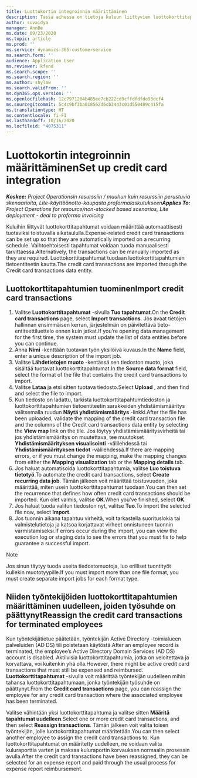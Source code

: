 ```yaml
---
title: Luottokortin integroinnin määrittäminen
description: Tässä aihessa on tietoja kuluun liittyvien luottokorttitapahtumien tuomisesta ja ylläpitämisestä.
author: suvaidya
manager: AnnBe
ms.date: 09/23/2020
ms.topic: article
ms.prod: ''
ms.service: dynamics-365-customerservice
ms.search.form: ''
audience: Application User
ms.reviewer: kfend
ms.search.scope: ''
ms.search.region: ''
ms.author: shylaw
ms.search.validFrom: ''
ms.dyn365.ops.version: ''
ms.openlocfilehash: 12c7971204b485ee7cb222cd9cffdfdfde93dcf4
ms.sourcegitcommit: 5c4c9bf3ba018562d6cb3443c01d550489c415fa
ms.translationtype: HT
ms.contentlocale: fi-FI
ms.lasthandoff: 10/16/2020
ms.locfileid: "4075311"
---
```

# <a name="set-up-credit-card-integration"></a><span data-ttu-id="dddf0-103">Luottokortin integroinnin määrittäminen</span><span class="sxs-lookup"><span data-stu-id="dddf0-103">Set up credit card integration</span></span>

<span data-ttu-id="dddf0-104">_**Koskee:** Project Operationsin resurssiin / muuhun kuin resurssiin perustuvia skenaarioita, Lite-käyttöönotto-kaupasta proformalaskutukseen_</span><span class="sxs-lookup"><span data-stu-id="dddf0-104">_**Applies To:** Project Operations for resource/non-stocked based scenarios, Lite deployment - deal to proforma invoicing_</span></span>

<span data-ttu-id="dddf0-105">Kuluihin liittyvät luottokorttitapahtumat voidaan määrittää automaattisesti tuotaviksi toistuvalla aikataululla.</span><span class="sxs-lookup"><span data-stu-id="dddf0-105">Expense-related credit card transactions can be set up so that they are automatically imported on a recurring schedule.</span></span> <span data-ttu-id="dddf0-106">Vaihtoehtoisesti tapahtumat voidaan tuoda manuaalisesti tarvittaessa.</span><span class="sxs-lookup"><span data-stu-id="dddf0-106">Alternatively, the transactions can be manually imported as they are required.</span></span> <span data-ttu-id="dddf0-107">Luottokorttitapahtumat tuodaan luottokorttitapahtumien tietoentiteetin kautta.</span><span class="sxs-lookup"><span data-stu-id="dddf0-107">The credit card transactions are imported through the Credit card transactions data entity.</span></span>

## <a name="import-credit-card-transactions"></a><span data-ttu-id="dddf0-108">Luottokorttitapahtumien tuominen</span><span class="sxs-lookup"><span data-stu-id="dddf0-108">Import credit card transactions</span></span>

1. <span data-ttu-id="dddf0-109">Valitse **Luottokorttitapahtumat** -sivulla **Tuo tapahtumat**.</span><span class="sxs-lookup"><span data-stu-id="dddf0-109">On the **Credit card transactions** page, select **Import transactions**.</span></span> <span data-ttu-id="dddf0-110">Jos avaat tietojen hallinnan ensimmäisen kerran, järjestelmän on päivitettävä tieto-entiteettiluettelo ennen kuin jatkat.</span><span class="sxs-lookup"><span data-stu-id="dddf0-110">If you’re opening data management for the first time, the system must update the list of data entities before you can continue.</span></span>
2. <span data-ttu-id="dddf0-111">Anna **Nimi** -kenttään tuotavan työn yksilöivä kuvaus.</span><span class="sxs-lookup"><span data-stu-id="dddf0-111">In the **Name** field, enter a unique description of the import job.</span></span>
3. <span data-ttu-id="dddf0-112">Valitse **Lähdetietojen muoto** -kentässä sen tiedoston muoto, joka sisältää tuotavat luottokorttitapahtumat.</span><span class="sxs-lookup"><span data-stu-id="dddf0-112">In the **Source data format** field, select the format of the file that contains the credit card transactions to import.</span></span>
4. <span data-ttu-id="dddf0-113">Valitse **Lataa** ja etsi sitten tuotava tiedosto.</span><span class="sxs-lookup"><span data-stu-id="dddf0-113">Select **Upload** , and then find and select the file to import.</span></span>
5. <span data-ttu-id="dddf0-114">Kun tiedosto on ladattu, tarkista luottokorttitapahtumtiedoston ja luottokorttitapahtumien tietoentiteetin sarakkeiden yhdistämismääritys valitsemalla ruudun **Näytä yhdistämismääritys** -linkki.</span><span class="sxs-lookup"><span data-stu-id="dddf0-114">After the file has been uploaded, validate the mapping of the credit card transaction file and the columns of the Credit card transactions data entity by selecting the **View map** link on the tile.</span></span> <span data-ttu-id="dddf0-115">Jos löytyy yhdistämismääritysvirheitä tai jos yhdistämismääritys on muutettava, tee muutokset **Yhdistämismäärityksen visualisointi** -välilehdessä tai **Yhdistämismäärityksen tiedot** -välilehdessä.</span><span class="sxs-lookup"><span data-stu-id="dddf0-115">If there are mapping errors, or if you must change the mapping, make the mapping changes from either the **Mapping visualization** tab or the **Mapping details** tab.</span></span>
6. <span data-ttu-id="dddf0-116">Jos haluat automatisoida luottokorttitapahtumia, valitse **Luo toistuva tietotyö**.</span><span class="sxs-lookup"><span data-stu-id="dddf0-116">To automate the credit card transactions, select **Create recurring data job**.</span></span> <span data-ttu-id="dddf0-117">Tämän jälkeen voit määrittää toistuvuuden, joka määrittää, miten usein luottokorttitapahtumat tuodaan.</span><span class="sxs-lookup"><span data-stu-id="dddf0-117">You can then set the recurrence that defines how often credit card transactions should be imported.</span></span> <span data-ttu-id="dddf0-118">Kun olet valmis, valitse **OK**.</span><span class="sxs-lookup"><span data-stu-id="dddf0-118">When you’ve finished, select **OK**.</span></span>
7. <span data-ttu-id="dddf0-119">Jos haluat tuoda valitun tiedoston nyt, valitse **Tuo**.</span><span class="sxs-lookup"><span data-stu-id="dddf0-119">To import the selected file now, select **Import**.</span></span>
8. <span data-ttu-id="dddf0-120">Jos tuonnin aikana tapahtuu virheitä, voit tarkastella suorituslokia tai valmistelutietoja ja katsoa korjattavat virheet onnistuneen tuonnin varmistamiseksi.</span><span class="sxs-lookup"><span data-stu-id="dddf0-120">If errors occur during the import, you can view the execution log or staging data to see the errors that you must fix to help guarantee a successful import.</span></span>

> [!NOTE]
> <span data-ttu-id="dddf0-121">Jos sinun täytyy tuoda useita tiedostomuotoja, luo erilliset tuontityöt kullekin muototyypille.</span><span class="sxs-lookup"><span data-stu-id="dddf0-121">If you must import more than one file format, you must create separate import jobs for each format type.</span></span>

## <a name="reassign-the-credit-card-transactions-for-terminated-employees"></a><span data-ttu-id="dddf0-122">Niiden työntekijöiden luottokorttitapahtumien määrittäminen uudelleen, joiden työsuhde on päättynyt</span><span class="sxs-lookup"><span data-stu-id="dddf0-122">Reassign the credit card transactions for terminated employees</span></span>

<span data-ttu-id="dddf0-123">Kun työntekijätietue päätetään, työntekijän Active Directory -toimialueen palveluiden (AD DS) tili poistetaan käytöstä.</span><span class="sxs-lookup"><span data-stu-id="dddf0-123">After an employee record is terminated, the employee’s Active Directory Domain Services (AD DS) account is disabled.</span></span> <span data-ttu-id="dddf0-124">Aktiivisia luottokorttitapahtumia, jotka on veloitettava ja korvattava, voi kuitenkin yhä olla.</span><span class="sxs-lookup"><span data-stu-id="dddf0-124">However, there might be active credit card transactions that must still be expensed and reimbursed.</span></span> <span data-ttu-id="dddf0-125">**Luottokorttitapahtumat** -sivulla voit määrittää työntekijän uudelleen mihin tahansa luottokorttitapahtumaan, jonka työntekijän työsuhde on päättynyt.</span><span class="sxs-lookup"><span data-stu-id="dddf0-125">From the **Credit card transactions** page, you can reassign the employee for any credit card transaction where the associated employee has been terminated.</span></span>

<span data-ttu-id="dddf0-126">Valitse vähintään yksi luottokorttitapahtuma ja valitse sitten **Määritä tapahtumat uudelleen**.</span><span class="sxs-lookup"><span data-stu-id="dddf0-126">Select one or more credit card transactions, and then select **Reassign transactions**.</span></span> <span data-ttu-id="dddf0-127">Tämän jälkeen voit valita toisen työntekijän, jolle luottokorttitapahtumat määritetään.</span><span class="sxs-lookup"><span data-stu-id="dddf0-127">You can then select another employee to assign the credit card transactions to.</span></span> <span data-ttu-id="dddf0-128">Kun luottokorttitapahtumat on määritetty uudelleen, ne voidaan valita kuluraporttia varten ja maksaa kuluraportin korvauksen normaalin prosessin avulla.</span><span class="sxs-lookup"><span data-stu-id="dddf0-128">After the credit card transactions have been reassigned, they can be selected for an expense report and paid through the usual process for expense report reimbursement.</span></span>
